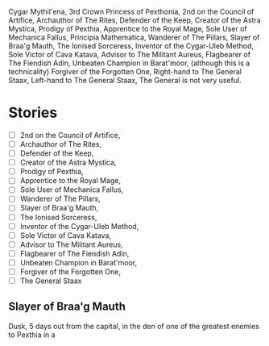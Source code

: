 Cygar Mythil'ena, 
3rd Crown Princess of Pexthonia,
2nd on the Council of Artifice,
Archauthor of The Rites,
Defender of the Keep,
Creator of the Astra Mystica,
Prodigy of Pexthia,
Apprentice to the Royal Mage,
Sole User of Mechanica Fallus,
Principia Mathematica,
Wanderer of The Pillars,
Slayer of Braa'g Mauth,
The Ionised Sorceress,
Inventor of the Cygar-Uleb Method,
Sole Victor of Cava Katava,
Advisor to The Militant Aureus,
Flagbearer of The Fiendish Adin,
Unbeaten Champion in Barat'moor, (although this is a technicality)
Forgiver of the Forgotten One,
Right-hand to The General Staax,
Left-hand to The General Staax, 
The General is not very useful.

# Stories

- [ ] 2nd on the Council of Artifice,
- [ ] Archauthor of The Rites,
- [ ] Defender of the Keep,
- [ ] Creator of the Astra Mystica,
- [ ] Prodigy of Pexthia,
- [ ] Apprentice to the Royal Mage,
- [ ] Sole User of Mechanica Fallus,
- [ ] Wanderer of The Pillars,
- [ ] Slayer of Braa'g Mauth,
- [ ] The Ionised Sorceress,
- [ ] Inventor of the Cygar-Uleb Method,
- [ ] Sole Victor of Cava Katava,
- [ ] Advisor to The Militant Aureus,
- [ ] Flagbearer of The Fiendish Adin,
- [ ] Unbeaten Champion in Barat'moor,
- [ ] Forgiver of the Forgotten One,
- [ ] The General Staax

## Slayer of Braa'g Mauth

Dusk, 5 days out from the capital, in the den of one of the greatest enemies to Pexthia in a